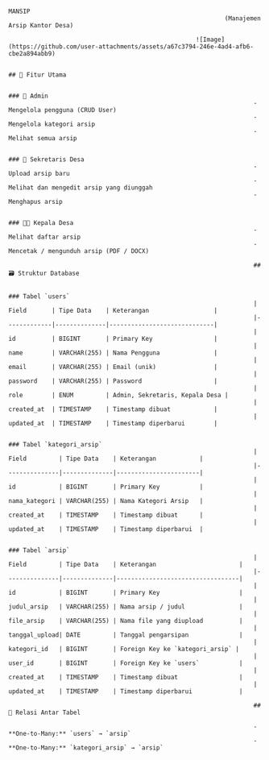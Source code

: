                                                                           MANSIP
                                                                (Manajemen Arsip Kantor Desa)
                                                                          
                                                        ![Image](https://github.com/user-attachments/assets/a67c3794-246e-4ad4-afb6-cbe2a894abb9)
                                                                          
                                                                          ## 📌 Fitur Utama
                                                                          
                                                                          ### 👤 Admin
                                                                        - Mengelola pengguna (CRUD User)
                                                                        - Mengelola kategori arsip
                                                                        - Melihat semua arsip
                                                                        
                                                                        ### 🧾 Sekretaris Desa
                                                                        - Upload arsip baru
                                                                        - Melihat dan mengedit arsip yang diunggah
                                                                        - Menghapus arsip
                                                                        
                                                                        ### 🧑‍💼 Kepala Desa
                                                                        - Melihat daftar arsip
                                                                        - Mencetak / mengunduh arsip (PDF / DOCX)
                                                                        
                                                                        ## 🗃️ Struktur Database
                                                                        
                                                                        ### Tabel `users`
                                                                        | Field       | Tipe Data    | Keterangan                  |
                                                                        |-------------|--------------|-----------------------------|
                                                                        | id          | BIGINT       | Primary Key                 |
                                                                        | name        | VARCHAR(255) | Nama Pengguna               |
                                                                        | email       | VARCHAR(255) | Email (unik)                |
                                                                        | password    | VARCHAR(255) | Password                    |
                                                                        | role        | ENUM         | Admin, Sekretaris, Kepala Desa |
                                                                        | created_at  | TIMESTAMP    | Timestamp dibuat            |
                                                                        | updated_at  | TIMESTAMP    | Timestamp diperbarui        |
                                                                        
                                                                        ### Tabel `kategori_arsip`
                                                                        | Field         | Tipe Data    | Keterangan            |
                                                                        |---------------|--------------|-----------------------|
                                                                        | id            | BIGINT       | Primary Key           |
                                                                        | nama_kategori | VARCHAR(255) | Nama Kategori Arsip   |
                                                                        | created_at    | TIMESTAMP    | Timestamp dibuat      |
                                                                        | updated_at    | TIMESTAMP    | Timestamp diperbarui  |
                                                                        
                                                                        ### Tabel `arsip`
                                                                        | Field         | Tipe Data    | Keterangan                       |
                                                                        |---------------|--------------|----------------------------------|
                                                                        | id            | BIGINT       | Primary Key                      |
                                                                        | judul_arsip   | VARCHAR(255) | Nama arsip / judul               |
                                                                        | file_arsip    | VARCHAR(255) | Nama file yang diupload          |
                                                                        | tanggal_upload| DATE         | Tanggal pengarsipan              |
                                                                        | kategori_id   | BIGINT       | Foreign Key ke `kategori_arsip` |
                                                                        | user_id       | BIGINT       | Foreign Key ke `users`           |
                                                                        | created_at    | TIMESTAMP    | Timestamp dibuat                 |
                                                                        | updated_at    | TIMESTAMP    | Timestamp diperbarui             |
                                                                        
                                                                        ## 🔄 Relasi Antar Tabel
                                                                        
                                                                        - **One-to-Many:** `users` → `arsip`
                                                                        - **One-to-Many:** `kategori_arsip` → `arsip`
                                                                        
